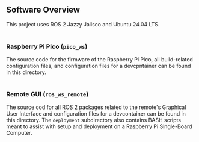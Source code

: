 ## Software Overview
This project uses ROS 2 Jazzy Jalisco and Ubuntu 24.04 LTS.
<br><br>

### Raspberry Pi Pico (`pico_ws`)
The source code for the firmware of the Raspberry Pi Pico, all build-related configuration files, and
configuration files for a devcpntainer can be found in this directory.
<br><br>

### Remote GUI (`ros_ws_remote`)
The source cod for all ROS 2 packages related to the remote's Graphical User Interface and configuration
files for a devcontainer can be found in this directory. The `deployment` subdirectory also contains BASH
scripts meant to assist with setup and deployment on a Raspberry Pi Single-Board Computer.
